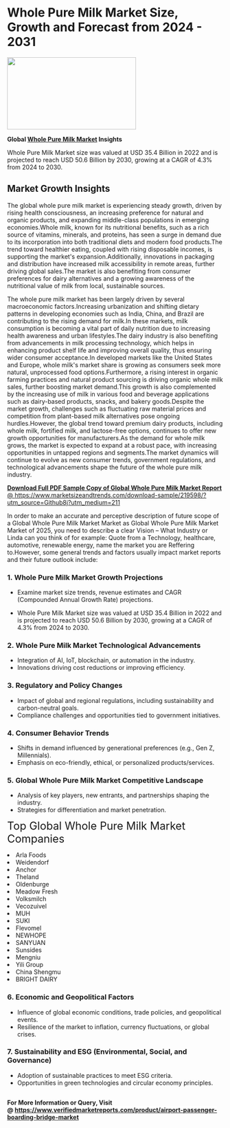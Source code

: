 <H1>Whole Pure Milk Market Size, Growth and Forecast from 2024 - 2031</H1><img class="aligncenter size-medium wp-image-584254" src="https://thirdeyenews.in/wp-content/uploads/2024/09/Global-Market-Research-300x168.jpeg" alt="" width="300" height="168" /><p><strong>Global&nbsp;<a href="https://www.marketsizeandtrends.com/download-sample/219598/?utm_source=Github8j?utm_medium=211">Whole Pure Milk Market</a> Insights</strong></p><p>Whole Pure Milk Market size was valued at USD 35.4 Billion in 2022 and is projected to reach USD 50.6 Billion by 2030, growing at a CAGR of 4.3% from 2024 to 2030.</p><p><h2>Market Growth Insights</h2> <p>The global whole pure milk market is experiencing steady growth, driven by rising health consciousness, an increasing preference for natural and organic products, and expanding middle-class populations in emerging economies.Whole milk, known for its nutritional benefits, such as a rich source of vitamins, minerals, and proteins, has seen a surge in demand due to its incorporation into both traditional diets and modern food products.The trend toward healthier eating, coupled with rising disposable incomes, is supporting the market's expansion.Additionally, innovations in packaging and distribution have increased milk accessibility in remote areas, further driving global sales.The market is also benefiting from consumer preferences for dairy alternatives and a growing awareness of the nutritional value of milk from local, sustainable sources.</p> <p><a href="#"></a></p> <p>The whole pure milk market has been largely driven by several macroeconomic factors.Increasing urbanization and shifting dietary patterns in developing economies such as India, China, and Brazil are contributing to the rising demand for milk.In these markets, milk consumption is becoming a vital part of daily nutrition due to increasing health awareness and urban lifestyles.The dairy industry is also benefiting from advancements in milk processing technology, which helps in enhancing product shelf life and improving overall quality, thus ensuring wider consumer acceptance.In developed markets like the United States and Europe, whole milk's market share is growing as consumers seek more natural, unprocessed food options.Furthermore, a rising interest in organic farming practices and natural product sourcing is driving organic whole milk sales, further boosting market demand.This growth is also complemented by the increasing use of milk in various food and beverage applications such as dairy-based products, snacks, and bakery goods.Despite the market growth, challenges such as fluctuating raw material prices and competition from plant-based milk alternatives pose ongoing hurdles.However, the global trend toward premium dairy products, including whole milk, fortified milk, and lactose-free options, continues to offer new growth opportunities for manufacturers.As the demand for whole milk grows, the market is expected to expand at a robust pace, with increasing opportunities in untapped regions and segments.The market dynamics will continue to evolve as new consumer trends, government regulations, and technological advancements shape the future of the whole pure milk industry.</p> <p><a href="#"></p><p><span class=""><strong>Download Full PDF Sample Copy of Global Whole Pure Milk Market Report</strong> @ <a href="https://www.marketsizeandtrends.com/download-sample/219598/?utm_source=Github8j?utm_medium=211" target="_blank">https://www.marketsizeandtrends.com/download-sample/219598/?utm_source=Github8j?utm_medium=211</a></span></p><p>In order to make an accurate and perceptive description of future scope of a Global&nbsp;Whole Pure Milk Market Market as Global&nbsp;Whole Pure Milk Market Market of 2025, you need to describe a clear Vision &ndash; What Industry or Linda can you think of for example: Quote from a Technology, healthcare, automotive, renewable energy, name the market you are Reffering to.However, some general trends and factors usually impact market reports and their future outlook include:</p><h3>1.&nbsp;<strong>Whole Pure Milk Market Growth Projections</strong></h3><ul><li>Examine market size trends, revenue estimates and CAGR (Compounded Annual Growth Rate) projections.</li><li><p>Whole Pure Milk Market size was valued at USD 35.4 Billion in 2022 and is projected to reach USD 50.6 Billion by 2030, growing at a CAGR of 4.3% from 2024 to 2030.</p></li></ul><h3>2.&nbsp;<strong>Whole Pure Milk Market Technological Advancements</strong></h3><ul><li>Integration of AI, IoT, blockchain, or automation in the industry.</li><li>Innovations driving cost reductions or improving efficiency.</li></ul><h3>3.&nbsp;<strong>Regulatory and Policy Changes</strong></h3><ul><li>Impact of global and regional regulations, including sustainability and carbon-neutral goals.</li><li>Compliance challenges and opportunities tied to government initiatives.</li></ul><h3>4.&nbsp;<strong>Consumer Behavior Trends</strong></h3><ul><li>Shifts in demand influenced by generational preferences (e.g., Gen Z, Millennials).</li><li>Emphasis on eco-friendly, ethical, or personalized products/services.</li></ul><h3>5.&nbsp;<strong>Global Whole Pure Milk Market Competitive Landscape</strong></h3><ul><li>Analysis of key players, new entrants, and partnerships shaping the industry.</li><li>Strategies for differentiation and market penetration.</li></ul><p data-pm-slice="1 1 []"><span style="color: inherit; font-family: inherit; font-size: 25px;">Top Global Whole Pure Milk Market Companies</span></p><div class="" data-test-id=""><p><li>Arla Foods</li><li> Weidendorf</li><li> Anchor</li><li> Theland</li><li> Oldenburge</li><li> Meadow Fresh</li><li> Volksmilch</li><li> Vecozuivel</li><li> MUH</li><li> SUKI</li><li> Flevomel</li><li> NEWHOPE</li><li> SANYUAN</li><li> Sunsides</li><li> Mengniu</li><li> Yili Group</li><li> China Shengmu</li><li> BRIGHT DAIRY</li></p></div><h3>6.&nbsp;<strong>Economic and Geopolitical Factors</strong></h3><ul><li>Influence of global economic conditions, trade policies, and geopolitical events.</li><li>Resilience of the market to inflation, currency fluctuations, or global crises.</li></ul><h3>7.&nbsp;<strong>Sustainability and ESG (Environmental, Social, and Governance)</strong></h3><ul><li>Adoption of sustainable practices to meet ESG criteria.</li><li>Opportunities in green technologies and circular economy principles.</li></ul><h2><strong style="font-size: 14px;">For More Information or Query, Visit @&nbsp;</strong><a style="background-color: #ffffff; font-size: 14px;" href="https://www.marketsizeandtrends.com/report/whole-pure-milk-market/" target="_blank">https://www.verifiedmarketreports.com/product/airport-passenger-boarding-bridge-market</a></h2>